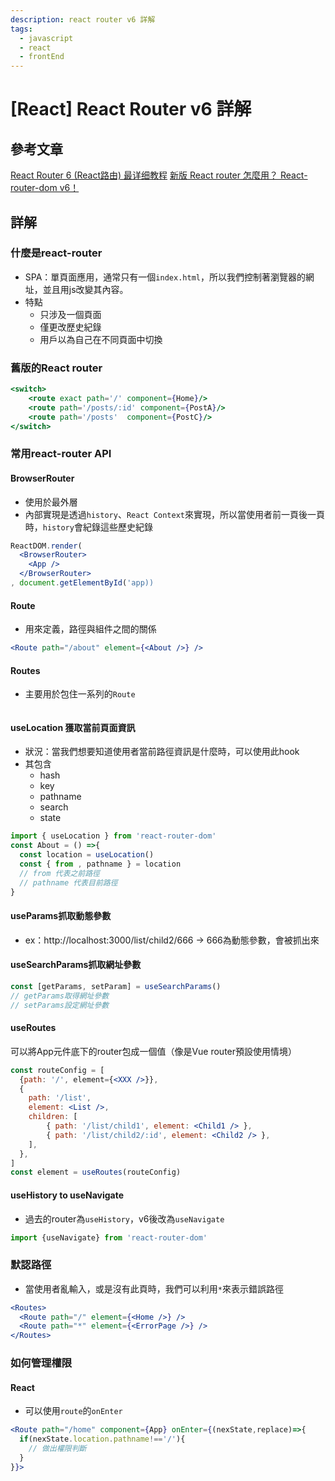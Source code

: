 ```yaml
---
description: react router v6 詳解
tags:
  - javascript
  - react
  - frontEnd
---
```

# [React] React Router v6 詳解

## 參考文章
[React Router 6 (React路由) 最详细教程](https://juejin.cn/post/7080210786076852231)
[新版 React router 怎麼用？ React-router-dom v6！](https://molly1024.medium.com/%E6%96%B0%E7%89%88-react-router-%E6%80%8E%E9%BA%BC%E7%94%A8-react-router-dom-v6-8c0624642fce)

## 詳解
### 什麼是react-router
* SPA：單頁面應用，通常只有一個`index.html`，所以我們控制著瀏覽器的網址，並且用js改變其內容。
* 特點
  * 只涉及一個頁面
  * 僅更改歷史紀錄
  * 用戶以為自己在不同頁面中切換

### 舊版的React router
```jsx
<switch>
    <route exact path='/' component={Home}/>
    <route path='/posts/:id' component={PostA}/>
    <route path='/posts'  component={PostC}/>
</switch>
```

### 常用react-router API
#### BrowserRouter
* 使用於最外層
* 內部實現是透過`history`、`React Context`來實現，所以當使用者前一頁後一頁時，`history`會紀錄這些歷史紀錄
```jsx
ReactDOM.render(
  <BrowserRouter>
    <App />
  </BrowserRouter>
, document.getElementById('app))
```

#### Route
* 用來定義，路徑與組件之間的關係
```jsx
<Route path="/about" element={<About />} />
```

#### Routes
* 主要用於包住一系列的`Route`
```jsx
```

#### useLocation 獲取當前頁面資訊
* 狀況：當我們想要知道使用者當前路徑資訊是什麼時，可以使用此hook
* 其包含
  * hash
  * key
  * pathname
  * search
  * state
```jsx
import { useLocation } from 'react-router-dom'
const About = () =>{
  const location = useLocation()
  const { from , pathname } = location
  // from 代表之前路徑
  // pathname 代表目前路徑
}
```
#### useParams抓取動態參數
* ex：http://localhost:3000/list/child2/666
-> 666為動態參數，會被抓出來

#### useSearchParams抓取網址參數
```jsx
const [getParams, setParam] = useSearchParams()
// getParams取得網址參數
// setParams設定網址參數
```

#### useRoutes
可以將App元件底下的router包成一個值（像是Vue router預設使用情境）
```jsx
const routeConfig = [
  {path: '/', element={<XXX />}},
  {
    path: '/list',
    element: <List />,
    children: [
        { path: '/list/child1', element: <Child1 /> },
        { path: '/list/child2/:id', element: <Child2 /> },
    ],
  },
]
const element = useRoutes(routeConfig)
```

#### useHistory to useNavigate
* 過去的router為`useHistory`，v6後改為`useNavigate`
```jsx
import {useNavigate} from 'react-router-dom'
```

### 默認路徑
* 當使用者亂輸入，或是沒有此頁時，我們可以利用`*`來表示錯誤路徑
```jsx
<Routes>
  <Route path="/" element={<Home />} />
  <Route path="*" element={<ErrorPage />} />
</Routes>
```

### 如何管理權限
#### React
* 可以使用`route`的`onEnter`
```jsx
<Route path="/home" component={App} onEnter={(nexState,replace)=>{
  if(nexState.location.pathname!=='/'){
    // 做出權限判斷
  }
}}>
```
